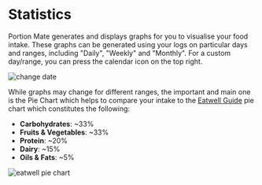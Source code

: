 # Statistics

Portion Mate generates and displays graphs for you to visualise your food intake. These graphs can be generated using your logs on particular days and ranges, including "Daily", "Weekly" and "Monthly". For a custom day/range, you can press the calendar icon on the top right.

![change date](#)

While graphs may change for different ranges, the important and main one is the Pie Chart which helps to compare your intake to the [Eatwell Guide](https://www.gov.uk/government/publications/the-eatwell-guide) pie chart which constitutes the following:

- **Carbohydrates**: ~33%
- **Fruits & Vegetables**: ~33%
- **Protein**: ~20%
- **Dairy**: ~15%
- **Oils & Fats**: ~5%

![eatwell pie chart](#)
